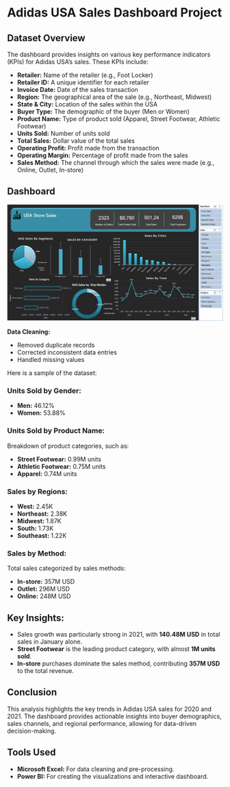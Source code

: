 # Adidas USA Sales Dashboard Project

## Dataset Overview

The dashboard provides insights on various key performance indicators (KPIs) for Adidas USA’s sales. These KPIs include:

- **Retailer:** Name of the retailer (e.g., Foot Locker)
- **Retailer ID:** A unique identifier for each retailer
- **Invoice Date:** Date of the sales transaction
- **Region:** The geographical area of the sale (e.g., Northeast, Midwest)
- **State & City:** Location of the sales within the USA
- **Buyer Type:** The demographic of the buyer (Men or Women)
- **Product Name:** Type of product sold (Apparel, Street Footwear, Athletic Footwear)
- **Units Sold:** Number of units sold
- **Total Sales:** Dollar value of the total sales
- **Operating Profit:** Profit made from the transaction
- **Operating Margin:** Percentage of profit made from the sales
- **Sales Method:** The channel through which the sales were made (e.g., Online, Outlet, In-store)

## Dashboard
![Dashboard Overview](./Dashboard.png)

**Data Cleaning:**
- Removed duplicate records
- Corrected inconsistent data entries
- Handled missing values

Here is a sample of the dataset:

### Units Sold by Gender:  
   - **Men:** 46.12%  
   - **Women:** 53.88%

### Units Sold by Product Name:  
   Breakdown of product categories, such as:
   - **Street Footwear:** 0.99M units
   - **Athletic Footwear:** 0.75M units
   - **Apparel:** 0.74M units

### Sales by Regions:  
   - **West:** 2.45K  
   - **Northeast:** 2.38K  
   - **Midwest:** 1.87K  
   - **South:** 1.73K  
   - **Southeast:** 1.22K

### Sales by Method:  
   Total sales categorized by sales methods:
   - **In-store:** 357M USD  
   - **Outlet:** 296M USD  
   - **Online:** 248M USD

## Key Insights:

- Sales growth was particularly strong in 2021, with **140.48M USD** in total sales in January alone.
- **Street Footwear** is the leading product category, with almost **1M units sold**.
- **In-store** purchases dominate the sales method, contributing **357M USD** to the total revenue.

## Conclusion

This analysis highlights the key trends in Adidas USA sales for 2020 and 2021. The dashboard provides actionable insights into buyer demographics, sales channels, and regional performance, allowing for data-driven decision-making.

## Tools Used

- **Microsoft Excel:** For data cleaning and pre-processing.
- **Power BI:** For creating the visualizations and interactive dashboard.

